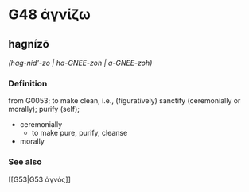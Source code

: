 # G48 ἁγνίζω

## hagnízō

_(hag-nid'-zo | ha-GNEE-zoh | a-GNEE-zoh)_

### Definition

from G0053; to make clean, i.e., (figuratively) sanctify (ceremonially or morally); purify (self); 

- ceremonially
  - to make pure, purify, cleanse
- morally

### See also

[[G53|G53 ἁγνός]]
